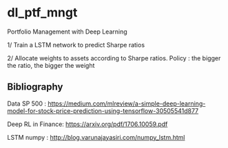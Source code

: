 # dl_ptf_mngt
Portfolio Management with Deep Learning


1/ Train a LSTM network to predict Sharpe ratios


2/ Allocate weights to assets according to Sharpe ratios. Policy : the bigger the ratio, the bigger the weight

## Bibliography

Data SP 500 : https://medium.com/mlreview/a-simple-deep-learning-model-for-stock-price-prediction-using-tensorflow-30505541d877

Deep RL in Finance: https://arxiv.org/pdf/1706.10059.pdf


LSTM numpy : http://blog.varunajayasiri.com/numpy_lstm.html